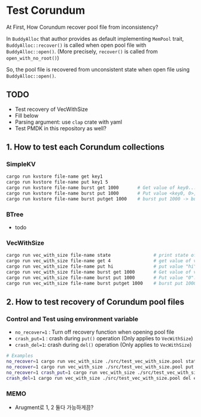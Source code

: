 # Test Corundum
At First, How Corundum recover pool file from inconsistency?
    
In `BuddyAlloc` that author provides as default implementing `MemPool` trait, `BuddyAlloc::recover()` is called when open pool file with `BuddyAlloc::open()`.
(More precisely, `recover()` is called from `open_with_no_root()`)

So, the pool file is recovered from unconsistent state when open file using `BuddyAlloc::open()`.

## TODO
- Test recovery of VecWithSize
- Fill below
- Parsing argument: use `clap` crate with yaml
- Test PMDK in this repository as well?

## 1. How to test each Corundum collections
### SimpleKV
```bash
cargo run kvstore file-name get key1
cargo run kvstore file-name put key1 5
cargo run kvstore file-name burst get 1000       # Get value of key0...key999
cargo run kvstore file-name burst put 1000       # Put value <key0, 0>, ..., <key999, 999>
cargo run kvstore file-name burst putget 1000    # burst put 1000 -> burst get 1000
```

### BTree
- todo

### VecWithSize
```bash
cargo run vec_with_size file-name state                # print state of pool file
cargo run vec_with_size file-name get 4                # get value of vec[4]
cargo run vec_with_size file-name put hi               # put value "hi" into vec
cargo run vec_with_size file-name burst get 1000       # Get value of vec[0...999]
cargo run vec_with_size file-name burst put 1000       # Put value "0"..."999" into vec
cargo run vec_with_size file-name burst putget 1000    # burst put 1000 -> burst get 1000
```
## 2. How to test recovery of Corundum pool files
### Control and Test using environment variable
- `no_recover=1` : Turn off recovery function when opening pool file
- `crash_put=1` : crash during `put()` operation (Only applies to `VecWithSize`)
- `crash_del=1`: crash during `del()` operation (Only applies to `VecWithSize`)

```bash
# Examples
no_recover=1 cargo run vec_with_size ./src/test_vec_with_size.pool state # open pool without recovery and show status
no_recover=1 cargo run vec_with_size ./src/test_vec_with_size.pool put e0 # open pool without recovery and `put e0`
no_recover=1 crash_put=1 cargo run vec_with_size ./src/test_vec_with_size.pool put e1 # open pool without recovery, process will be crashed during `put` operation
crash_del=1 cargo run vec_with_size ./src/test_vec_with_size.pool del e1 # open pool with recovery, process will be crashed during `del` operation


```

### MEMO
- Arugment로 1, 2 둘다 가능하게끔?
